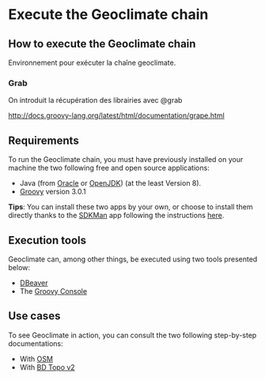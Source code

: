 # Execute the Geoclimate chain


## How to execute the Geoclimate chain

Environnement pour exécuter la chaîne geoclimate. 


### Grab

On introduit la récupération des librairies avec @grab

http://docs.groovy-lang.org/latest/html/documentation/grape.html

## Requirements

To run the Geoclimate chain, you must have previously installed on your machine the two following free and open source applications:

- Java (from [Oracle](https://www.java.com/fr/download/) or [OpenJDK](https://openjdk.java.net/)) (at the least Version 8).
- [Groovy](https://groovy-lang.org/) version 3.0.1

**Tips**: You can install these two apps by your own, or choose to install them directly thanks to the [SDKMan](https://sdkman.io/) app following the instructions [here](https://sdkman.io/install).

## Execution tools

Geoclimate can, among other things, be executed using two tools presented below:

- [DBeaver](./execution_tools.md)
- The [Groovy Console](./execution_tools.md)




## Use cases

To see Geoclimate in action, you can consult the two following step-by-step documentations:

- With [OSM](./execution_examples/run_osm.md)
- With [BD Topo v2](./execution_examples/run_bd_topo_v2.md)

